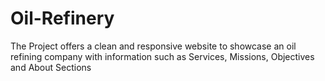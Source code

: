 # Oil-Refinery
The Project offers a clean and responsive website to showcase an oil refining company with information such as Services, Missions, Objectives and About Sections
